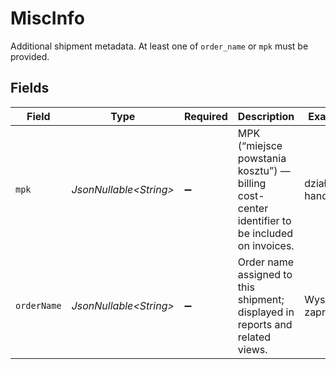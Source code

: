 # MiscInfo

Additional shipment metadata. At least one of `order_name` or `mpk` must be provided.


## Fields

| Field                                                                                         | Type                                                                                          | Required                                                                                      | Description                                                                                   | Example                                                                                       |
| --------------------------------------------------------------------------------------------- | --------------------------------------------------------------------------------------------- | --------------------------------------------------------------------------------------------- | --------------------------------------------------------------------------------------------- | --------------------------------------------------------------------------------------------- |
| `mpk`                                                                                         | *JsonNullable\<String>*                                                                       | :heavy_minus_sign:                                                                            | MPK (“miejsce powstania kosztu”) — billing cost-center identifier to be included on invoices. | dział handlowy                                                                                |
| `orderName`                                                                                   | *JsonNullable\<String>*                                                                       | :heavy_minus_sign:                                                                            | Order name assigned to this shipment; displayed in reports and related views.                 | Wysyłka zaproszeń                                                                             |